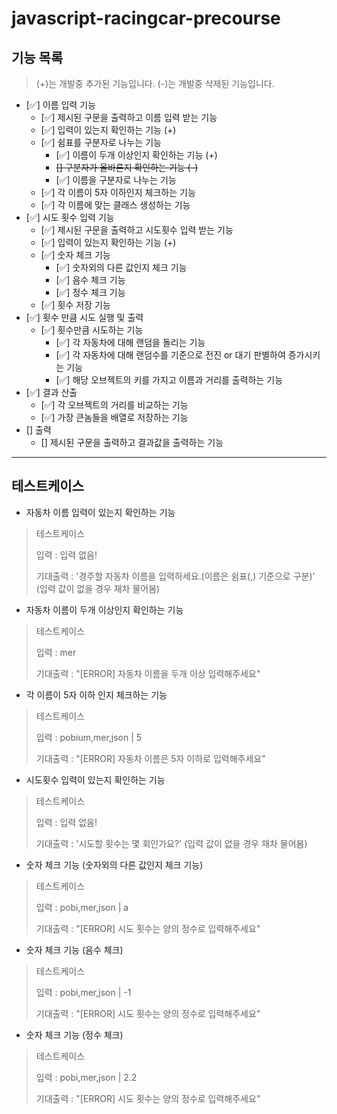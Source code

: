 # javascript-racingcar-precourse

## 기능 목록

> (+)는 개발중 추가된 기능입니다.
> (-)는 개발중 삭제된 기능입니다.

- [✅] 이름 입력 기능
  - [✅] 제시된 구문을 출력하고 이름 입력 받는 기능
  - [✅] 입력이 있는지 확인하는 기능 (+)
  - [✅] 쉼표를 구분자로 나누는 기능
    - [✅] 이름이 두개 이상인지 확인하는 기능 (+)
    - ~~[] 구분자가 올바른지 확인하는 기능 (-)~~
    - [✅] 이름을 구분자로 나누는 기능
  - [✅] 각 이름이 5자 이하인지 체크하는 기능
  - [✅] 각 이름에 맞는 클래스 생성하는 기능
- [✅] 시도 횟수 입력 기능
  - [✅] 제시된 구문을 출력하고 시도횟수 입력 받는 기능
  - [✅] 입력이 있는지 확인하는 기능 (+)
  - [✅] 숫자 체크 기능
    - [✅] 숫자외의 다른 값인지 체크 기능
    - [✅] 음수 체크 기능
    - [✅] 정수 체크 기능
  - [✅] 횟수 저장 기능
- [✅] 횟수 만큼 시도 실행 및 출력
  - [✅] 횟수만큼 시도하는 기능
    - [✅] 각 자동차에 대해 랜덤을 돌리는 기능
    - [✅] 각 자동차에 대해 랜덤수를 기준으로 전진 or 대기 판별하여 증가시키는 기능
    - [✅] 해당 오브젝트의 키를 가지고 이름과 거리를 출력하는 기능
- [✅] 결과 산출
  - [✅] 각 오브젝트의 거리를 비교하는 기능
  - [✅] 가장 큰놈들을 배열로 저장하는 기능
- [] 출력
  - [] 제시된 구문을 출력하고 결과값을 출력하는 기능

---

## 테스트케이스

- 자동차 이름 입력이 있는지 확인하는 기능

> 테스트케이스
>
> 입력 : 입력 없음!
>
> 기대출력 : '경주할 자동차 이름을 입력하세요.(이름은 쉼표(,) 기준으로 구분)' (입력 값이 없을 경우 재차 물어봄)

- 자동차 이름이 두개 이상인지 확인하는 기능

> 테스트케이스
>
> 입력 : mer
>
> 기대출력 : "[ERROR] 자동차 이름을 두개 이상 입력해주세요"

- 각 이름이 5자 이하 인지 체크하는 기능

> 테스트케이스
>
> 입력 : pobium,mer,json | 5
>
> 기대출력 : "[ERROR] 자동차 이름은 5자 이하로 입력해주세요"

- 시도횟수 입력이 있는지 확인하는 기능

> 테스트케이스
>
> 입력 : 입력 없음!
>
> 기대출력 : '시도할 횟수는 몇 회인가요?' (입력 값이 없을 경우 재차 물어봄)

- 숫자 체크 기능 (숫자외의 다른 값인지 체크 기능)

> 테스트케이스
>
> 입력 : pobi,mer,json | a
>
> 기대출력 : "[ERROR] 시도 횟수는 양의 정수로 입력해주세요"

- 숫자 체크 기능 (음수 체크)

> 테스트케이스
>
> 입력 : pobi,mer,json | -1
>
> 기대출력 : "[ERROR] 시도 횟수는 양의 정수로 입력해주세요"

- 숫자 체크 기능 (정수 체크)

> 테스트케이스
>
> 입력 : pobi,mer,json | 2.2
>
> 기대출력 : "[ERROR] 시도 횟수는 양의 정수로 입력해주세요"
